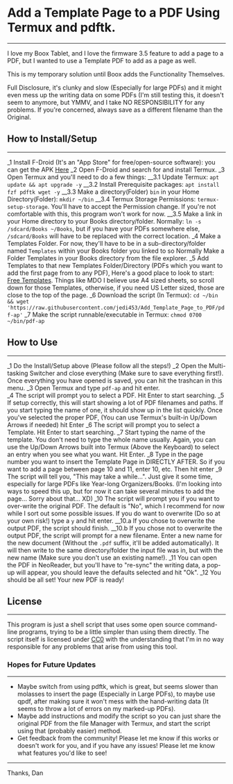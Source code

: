 # Add a Template Page to a PDF Using Termux and pdftk.
---------------
I love my Boox Tablet, and I love the firmware 3.5 feature to add a page to a PDF, but I wanted to use a Template PDF to add as a page as well.

This is my temporary solution until Boox adds the Functionality Themselves.  

Full Disclosure, it's clunky and slow (Especially for large PDFs) and it might even mess up the writing data on some PDFs (I'm still testing this, it doesn't seem to anymore, but YMMV, and I take NO RESPONSIBILITY for any problems.  If you're concerned, always save as a different filename than the Original.

## How to Install/Setup
--------------
_1 Install F-Droid (It's an "App Store" for free/open-source software): you can get the APK [Here](https://f-droid.org/F-Droid.apk)
_2 Open F-Droid and search for and install Termux.
_3 Open Termux and you'll need to do a few things:
__3.1 Update Termux: `apt update && apt upgrade -y`
__3.2 Install Prerequisite packages: `apt install fzf pdftk wget -y`
__3.3 Make a directory(Folder) `bin` in your Home Directory(Folder): `mkdir ~/bin`
__3.4 Termux Storage Permissions: `termux-setup-storage`.  You'll have to accept the Permission change.  If you're not comfortable with this, this program won't work for now.
__3.5 Make a link in your Home directory to your Books directory/folder.  Normally: `ln -s /sdcard/Books ~/Books`, but if you have your PDFs somewhere else, `/sdcard/Books` will have to be replaced with the correct location.
_4 Make a Templates Folder. For now, they'll have to be in a sub-directory/folder named `Templates` within your Books folder you linked to so Normally Make a Folder Templates in your Books directory from the file explorer.
_5 Add Templates to that new Templates Folder/Directory (PDFs which you want to add the first page from to any PDF), Here's a good place to look to start: [Free Templates](https://www.inksandpens.com/post/ruled-paper-templates/). Things like MDO I believe use A4 sized sheets, so scroll down for those Templates, otherwise, if you need US Letter sized, those are close to the top of the page.
_6 Download the script (In Termux): `cd ~/bin && wget 'https://raw.githubusercontent.com/jedi453/Add_Template_Page_to_PDF/pdf-ap'`
_7 Make the script runnable/executable in Termux: `chmod 0700 ~/bin/pdf-ap`

## How to Use
------------
_1 Do the Install/Setup above (Please follow all the steps!)
_2 Open the Multi-tasking Switcher and close everything (Make sure to save everything first!).  Once everything you have opened is saved, you can hit the trashcan in this menu.
_3 Open Termux and type `pdf-ap` and hit enter.  
_4 The script will prompt you to select a PDF.  Hit Enter to start searching.
_5 If setup correctly, this will start showing a lot of PDF filenames and paths.  If you start typing the name of one, it should show up in the list quickly. Once you've selected the proper PDF, (You can use Termux's built-in Up/Down Arrows if needed) hit Enter
_6 The script will prompt you to select a Template.  Hit Enter to start searching.
_7 Start typing the name of the template. You don't need to type the whole name usually. Again, you can use the Up/Down Arrows built into Termux (Above the Keyboard) to select an entry when you see what you want.  Hit Enter.
_8 Type in the page number you want to insert the Template Page in DIRECTLY AFTER.  So if you want to add a page between page 10 and 11, enter 10, etc. Then hit enter
_9 The script will tell you, "This may take a while...".  Just give it some time, especially for large PDFs like Year-long Organizers/Books. (I'm looking into ways to speed this up, but for now it can take several minutes to add the page... Sorry about that... XD)
_10 The script will prompt you if you want to over-write the original PDF. The default is "No", which I recommend for now while I sort out some possible issues. If you do want to overwrite (Do so at your own risk!) type a `y` and hit enter.
__10.a If you chose to overwrite the output PDF, the script should finish. 
__10.b If you chose not to overwrite the output PDF, the script will prompt for a new filename.  Enter a new name for the new document (Without the `.pdf` suffix, it'll be added automatically).  It will then write to the same directory/folder the input file was in, but with the new name (Make sure you don't use an existing name!).
_11 You can open the PDF in NeoReader, but you'll have to "re-sync" the writing data, a pop-up will appear, you should leave the defaults selected and hit "Ok".
_12 You should be all set! Your new PDF is ready!

## License
----------
This program is just a shell script that uses some open source command-line programs, trying to be a little simpler than using them directly.
The script itself is licensed under [CC0](https://creativecommons.org/public-domain/cc0/) with the understanding that I'm in no way responsible for any problems that arise from using this tool.

### Hopes for Future Updates
---------------
- Maybe switch from using pdftk, which is great, but seems slower than molasses to insert the page (Especially in Large PDFs), to maybe use qpdf, after making sure it won't mess with the hand-writing data (It seems to throw a lot of errors on my marked-up PDFs).
- Maybe add instructions and modify the script so you can just share the original PDF from the file Manager with Termux, and start the script using that (probably easier) method.
- Get feedback from the community!  Please let me know if this works or doesn't work for you, and if you have any issues!  Please let me know what features you'd like to see!

----------------
Thanks,
Dan
